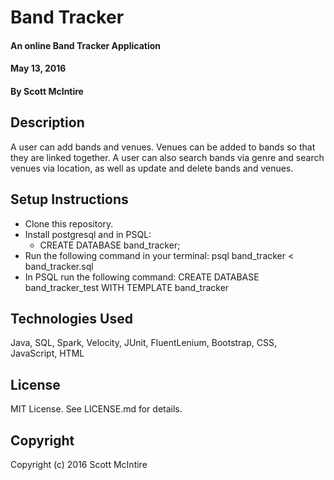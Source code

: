 # Band Tracker

#### An online Band Tracker Application
#### May 13, 2016

#### By Scott McIntire

## Description

A user can add bands and venues. Venues can be added to bands so that they are linked together. A user can also search bands via genre and search venues via location, as well as update and delete bands and venues.

## Setup Instructions

* Clone this repository.
* Install postgresql and in PSQL:
  * CREATE DATABASE band_tracker;
* Run the following command in your terminal: psql band_tracker < band_tracker.sql
* In PSQL run the following command: CREATE DATABASE band_tracker_test WITH TEMPLATE band_tracker

## Technologies Used

Java, SQL, Spark, Velocity, JUnit, FluentLenium, Bootstrap, CSS, JavaScript, HTML

## License

MIT License. See LICENSE.md for details.

## Copyright

Copyright (c) 2016 Scott McIntire

